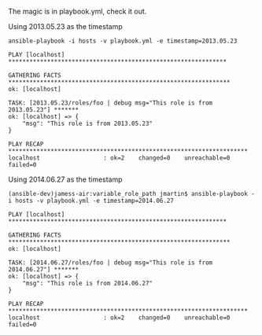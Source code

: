 The magic is in playbook.yml, check it out.


Using 2013.05.23 as the timestamp

	ansible-playbook -i hosts -v playbook.yml -e timestamp=2013.05.23
	
	PLAY [localhost] **************************************************************
	
	GATHERING FACTS ***************************************************************
	ok: [localhost]
	
	TASK: [2013.05.23/roles/foo | debug msg="This role is from 2013.05.23"] *******
	ok: [localhost] => {
	    "msg": "This role is from 2013.05.23"
	}
	
	PLAY RECAP ********************************************************************
	localhost                  : ok=2    changed=0    unreachable=0    failed=0


Using 2014.06.27 as the timestamp
	
	(ansible-dev)jamess-air:variable_role_path jmartin$ ansible-playbook -i hosts -v playbook.yml -e timestamp=2014.06.27
	
	PLAY [localhost] **************************************************************
	
	GATHERING FACTS ***************************************************************
	ok: [localhost]
	
	TASK: [2014.06.27/roles/foo | debug msg="This role is from 2014.06.27"] *******
	ok: [localhost] => {
	    "msg": "This role is from 2014.06.27"
	}
	
	PLAY RECAP ********************************************************************
	localhost                  : ok=2    changed=0    unreachable=0    failed=0